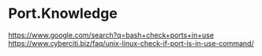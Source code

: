 # Port.Knowledge
https://www.google.com/search?q=bash+check+ports+in+use https://www.cyberciti.biz/faq/unix-linux-check-if-port-is-in-use-command/
